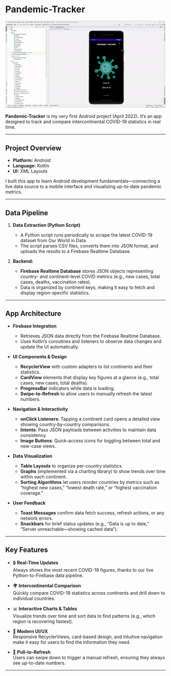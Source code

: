 # Pandemic-Tracker

![Pandemic-Tracker Demo](docs/output.gif)

**Pandemic-Tracker** is my very first Android project (April 2022). It’s an app designed to track and compare intercontinental COVID-19 statistics in real time.

---

## Project Overview

- **Platform:** Android
- **Language:** Kotlin
- **UI:** XML Layouts

I built this app to learn Android development fundamentals—connecting a live data source to a mobile interface and visualizing up-to-date pandemic metrics.

---

## Data Pipeline

1. **Data Extraction (Python Script)**  
   - A Python script runs periodically to scrape the latest COVID-19 dataset from Our World in Data.  
   - The script parses CSV files, converts them into JSON format, and uploads the results to a Firebase Realtime Database.

2. **Backend:**  
   - **Firebase Realtime Database** stores JSON objects representing country- and continent-level COVID metrics (e.g., new cases, total cases, deaths, vaccination rates).  
   - Data is organized by continent keys, making it easy to fetch and display region-specific statistics.

---

## App Architecture

- **Firebase Integration**  
  - Retrieves JSON data directly from the Firebase Realtime Database.  
  - Uses Kotlin’s coroutines and listeners to observe data changes and update the UI automatically.

- **UI Components & Design**  
  - **RecyclerView** with custom adapters to list continents and their statistics.  
  - **CardView** elements that display key figures at a glance (e.g., total cases, new cases, total deaths).  
  - **ProgressBar** indicators while data is loading.  
  - **Swipe-to-Refresh** to allow users to manually refresh the latest numbers.

- **Navigation & Interactivity**  
  - **onClick Listeners**: Tapping a continent card opens a detailed view showing country-by-country comparisons.  
  - **Intents**: Pass JSON payloads between activities to maintain data consistency.  
  - **Image Buttons**: Quick-access icons for toggling between total and new-case views.

- **Data Visualization**  
  - **Table Layouts** to organize per-country statistics.  
  - **Graphs** (implemented via a charting library) to show trends over time within each continent.  
  - **Sorting Algorithms** let users reorder countries by metrics such as “highest new cases,” “lowest death rate,” or “highest vaccination coverage.”

- **User Feedback**  
  - **Toast Messages** confirm data fetch success, refresh actions, or any network errors.  
  - **Snackbars** for brief status updates (e.g., “Data is up to date,” “Server unreachable—showing cached data”).

---

## Key Features

- 🔒 **Real-Time Updates**  
  Always shows the most recent COVID-19 figures, thanks to our live Python-to-Firebase data pipeline.

- 🌍 **Intercontinental Comparison**  
  Quickly compare COVID-19 statistics across continents and drill down to individual countries.

- 📊 **Interactive Charts & Tables**  
  Visualize trends over time and sort data to find patterns (e.g., which region is recovering fastest).

- 📱 **Modern UI/UX**  
  Responsive RecyclerViews, card-based design, and intuitive navigation make it easy for users to find the information they need.

- 🔄 **Pull-to-Refresh**  
  Users can swipe down to trigger a manual refresh, ensuring they always see up-to-date numbers.

---


